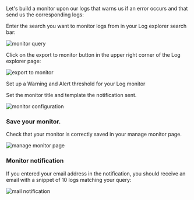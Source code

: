 Let's build a monitor upon our logs that warns us if an error occurs and that send us the corresponding logs:

Enter the search you want to monitor logs from in your Log explorer search bar:

![monitor query](https://raw.githubusercontent.com/l0k0ms/workshops/master/log-workshop/images/monitor_query.png)

Click on the export to monitor button in the upper right corner of the Log explorer page:

![export to monitor](https://raw.githubusercontent.com/l0k0ms/workshops/master/log-workshop/images/export_to_monitor.png)

Set up a Warning and Alert threshold for your Log monitor

Set the monitor title and template the notification sent.

![monitor configuration](https://raw.githubusercontent.com/l0k0ms/workshops/master/log-workshop/images/monitor_configuration.png)

### Save your monitor.

Check that your monitor is correctly saved in your manage monitor page.

![manage monitor page](https://raw.githubusercontent.com/l0k0ms/workshops/master/log-workshop/images/manage_monitor_page.png)

### Monitor notification

If you entered your email address in the notification, you should receive an email with a snippet of 10 logs matching your query:

![mail notification](https://raw.githubusercontent.com/l0k0ms/workshops/master/log-workshop/images/mail_notification.png)